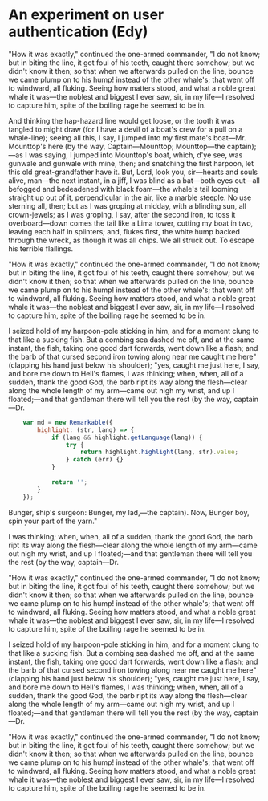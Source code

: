 # An experiment on user authentication (Edy)

"How it was exactly," continued the one-armed commander, "I do not know; but in biting the line, it got foul of his teeth,
caught there somehow; but we didn't know it
then; so that when we afterwards pulled on the line, bounce we came plump on to his hump!
instead of the other whale's; that went off to windward, all fluking. Seeing how matters stood,
and what a noble great whale it was—the noblest and biggest I ever saw, sir, in my life—I
resolved to capture him, spite of the boiling rage he seemed to be in.

And thinking the hap-hazard line would get loose, or the tooth it was tangled to might
draw (for I have a devil of a boat's crew for a pull on a whale-line); seeing all this, I say,
I jumped into my first mate's boat—Mr. Mounttop's here (by the way, Captain—Mounttop; Mounttop—the captain);—as I was saying,
I jumped into Mounttop's boat, which, d'ye see, was gunwale and gunwale with mine, then; and snatching the first harpoon,
let this old great-grandfather have it. But, Lord, look you, sir—hearts and souls alive, man—the next instant, in a jiff,
I was blind as a bat—both eyes out—all befogged and bedeadened with black foam—the whale's tail looming straight up out of it,
perpendicular in the air, like a marble steeple. No use sterning all, then; but as I was groping at midday, with a blinding sun,
all crown-jewels; as I was groping, I say, after the second iron, to toss it overboard—down comes the tail like a Lima tower,
cutting my boat in two, leaving each half in splinters; and, flukes first, the white hump backed through the wreck, as though
it was all chips. We all struck out. To escape his terrible flailings.

"How it was exactly," continued the one-armed commander, "I do not know; but in biting the line, it got foul of his teeth,
caught there somehow; but we didn't know it
then; so that when we afterwards pulled on the line, bounce we came plump on to his hump!
instead of the other whale's; that went off to windward, all fluking. Seeing how matters stood,
and what a noble great whale it was—the noblest and biggest I ever saw, sir, in my life—I
resolved to capture him, spite of the boiling rage he seemed to be in.

I seized hold of my harpoon-pole sticking in him, and for a moment clung to
that like a sucking fish. But a combing sea dashed me off, and at the same instant,
the fish, taking one good dart forwards, went down like a flash; and
the barb of that cursed second iron towing along near me caught me here" (clapping his hand just below his shoulder);
"yes, caught me just here, I say, and bore me down to Hell's flames, I was thinking; when, when, all of
a sudden, thank the good God, the barb ript its way along the flesh—clear along the whole length of
my arm—came out nigh my wrist, and up I floated;—and that gentleman there will tell you the rest (by the way, captain—Dr.

``` js
    var md = new Remarkable({
        highlight: (str, lang) => {
            if (lang && highlight.getLanguage(lang)) {
                try {
                    return highlight.highlight(lang, str).value;
                } catch (err) {}
            }
    
            return '';
        }
    });
```

Bunger, ship's surgeon: Bunger, my lad,—the captain). Now, Bunger boy, spin your part of the yarn."

I was thinking; when, when, all of
a sudden, thank the good God, the barb ript its way along the flesh—clear along the whole length of
my arm—came out nigh my wrist, and up I floated;—and that gentleman there will tell you the rest (by the way, captain—Dr.

"How it was exactly," continued the one-armed commander, "I do not know; but in biting the line, it got foul of his teeth,
caught there somehow; but we didn't know it
then; so that when we afterwards pulled on the line, bounce we came plump on to his hump!
instead of the other whale's; that went off to windward, all fluking. Seeing how matters stood,
and what a noble great whale it was—the noblest and biggest I ever saw, sir, in my life—I
resolved to capture him, spite of the boiling rage he seemed to be in.

I seized hold of my harpoon-pole sticking in him, and for a moment clung to
that like a sucking fish. But a combing sea dashed me off, and at the same instant,
the fish, taking one good dart forwards, went down like a flash; and
the barb of that cursed second iron towing along near me caught me here" (clapping his hand just below his shoulder);
"yes, caught me just here, I say, and bore me down to Hell's flames, I was thinking; when, when, all of
a sudden, thank the good God, the barb ript its way along the flesh—clear along the whole length of
my arm—came out nigh my wrist, and up I floated;—and that gentleman there will tell you the rest (by the way, captain—Dr.

"How it was exactly," continued the one-armed commander, "I do not know; but in biting the line, it got foul of his teeth,
caught there somehow; but we didn't know it
then; so that when we afterwards pulled on the line, bounce we came plump on to his hump!
instead of the other whale's; that went off to windward, all fluking. Seeing how matters stood,
and what a noble great whale it was—the noblest and biggest I ever saw, sir, in my life—I
resolved to capture him, spite of the boiling rage he seemed to be in.